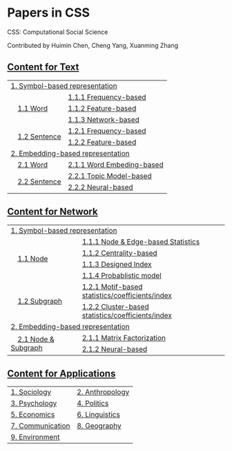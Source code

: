 # Papers in CSS

CSS: Computational Social Science

Contributed by Huimin Chen, Cheng Yang, Xuanming Zhang

## [Content for Text](#content-text)
<table>
  <tr><td colspan="2"><a href="#symbol-rep-text">1. Symbol-based representation</a></td></tr>
  <tr>
    <td rowspan="3">&emsp;<a href="#symbol-word">1.1 Word</a></td>
    <td><a href="#symbol-word-freq">1.1.1 Frequency-based</a></td>
  </tr>
  <tr>
    <td><a href="#symbol-word-feature">1.1.2 Feature-based</a></td>
  </tr>
  <tr>
    <td><a href="#symbol-word-network">1.1.3 Network-based</a></td>
  </tr>
  <tr>
    <td rowspan="2">&emsp;<a href="#symbol-sentence">1.2 Sentence</a></td>
    <td><a href="#symbol-sent-freq">1.2.1 Frequency-based</a></td>
  </tr>
  <tr>
    <td><a href="#symbol-sent-feature">1.2.2 Feature-based</a></td>
  </tr>
  <tr><td colspan="2"><a href="#emb-rep-text">2. Embedding-based representation</a></td></tr>
  <tr>
    <td>&emsp;<a href="#emb-word">2.1 Word</a></td>
    <td><a href="#emb-word-embedding">2.1.1 Word Embeding-based</a></td>
  </tr>
  <tr>
    <td rowspan="2">&emsp;<a href="#emb-sentence">2.2 Sentence</a></td>
    <td><a href="#emb-sent-topic">2.2.1 Topic Model-based</a></td>
  </tr>
  <tr>
    <td><a href="#emb-sent-neural">2.2.2 Neural-based</a></td>
  </tr>
</table>


## [Content for Network](#content-network)
<table>
  <tr><td colspan="2"><a href="#symbol-rep-network">1. Symbol-based representation</a></td></tr>
  <tr>
    <td rowspan="4">&emsp;<a href="#symbol-node">1.1 Node</a></td>
    <td><a href="#symbol-node-stat">1.1.1 Node & Edge-based Statistics</a></td>
  </tr>
  <tr>
    <td><a href="#symbol-node-centrality">1.1.2 Centrality-based</a></td>
  </tr>
  <tr>
    <td><a href="#symbol-node-index">1.1.3 Designed Index</a></td>
  </tr>
  <tr>
    <td><a href="#symbol-node-prob">1.1.4 Probablistic model</a></td>
  </tr>
  <tr>
    <td rowspan="2">&emsp;<a href="#symbol-subgraph">1.2 Subgraph</a></td>
    <td><a href="#symbol-subgraph-motif">1.2.1 Motif-based statistics/coefficients/index</a></td>
  </tr>
  <tr>
    <td><a href="#symbol-subgraph-cluster">1.2.2 Cluster-based statistics/coefficients/index</a></td>
  </tr>
  <tr><td colspan="2"><a href="#emb-rep-network">2. Embedding-based representation</a></td></tr>
  <tr>
    <td rowspan="2">&emsp;<a href="#emb-node">2.1 Node & Subgraph</a></td>
    <td><a href="#emb-node-MF">2.1.1 Matrix Factorization</a></td>
  </tr>
  <tr>
    <td><a href="#emb-node-neural">2.1.2 Neural-based</a></td>
  </tr>
</table>


## [Content for Applications](#applications)
<table>
  <tr>
    <td><a href="#sociology">1. Sociology</a></td>
    <td><a href="#anthropology">2. Anthropology</a></td>
	</tr>
  <tr>
    <td><a href="#psychology">3. Psychology</a></td>
    <td><a href="#politics">4. Politics</a></td>
	</tr>
  <tr>
    <td><a href="#economics">5. Economics</a></td>
    <td><a href="#linguistics">6. Linguistics</a></td>
	</tr>
  <tr>
    <td><a href="#communication">7. Communication</a></td>
    <td><a href="#geography">8. Geography</a></td>
	</tr>
  <tr>
    <td colspan='2'><a href="#environment">9. Environment</a></td>
	</tr>
</table>

